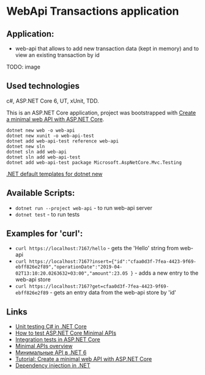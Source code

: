 # WebApi Transactions application

## Application:
- web-api that allows to add new transaction data (kept in memory) and to view an existing transaction by id

TODO: image

## Used technologies
c#, ASP.NET Core 6, UT, xUnit, TDD.

This is an ASP.NET Core application, project was bootstrapped with [Create a minimal web API with ASP.NET Core](https://docs.microsoft.com/en-us/aspnet/core/tutorials/min-web-api?view=aspnetcore-6.0&tabs=visual-studio).

```
dotnet new web -o web-api
dotnet new xunit -o web-api-test
dotnet add web-api-test reference web-api
dotnet new sln
dotnet sln add web-api
dotnet sln add web-api-test
dotnet add web-api-test package Microsoft.AspNetCore.Mvc.Testing
```
[.NET default templates for dotnet new](https://docs.microsoft.com/en-us/dotnet/core/tools/dotnet-new-sdk-templates#test)

## Available Scripts:

- `dotnet run --project web-api` - to run web-api server
- `dotnet test` - to run tests

## Examples for 'curl':
- `curl https://localhost:7167/hello` - gets the 'Hello' string from web-api
- `curl https://localhost:7167?insert={"id":"cfaa0d3f-7fea-4423-9f69-ebff826e2f89","operationDate":"2019-04-02T13:10:20.0263632+03:00","amount":23.05 }` - adds a new entry to the web-api store
- `curl https://localhost:7167?get=cfaa0d3f-7fea-4423-9f69-ebff826e2f89` - gets an entry data from the web-api store by 'id'

## Links
- [Unit testing C# in .NET Core](https://docs.microsoft.com/en-us/dotnet/core/testing/unit-testing-with-dotnet-test)
- [How to test ASP.NET Core Minimal APIs](https://www.twilio.com/blog/test-aspnetcore-minimal-apis)
- [Integration tests in ASP.NET Core](https://docs.microsoft.com/en-us/aspnet/core/test/integration-tests?view=aspnetcore-6.0)
- [Minimal APIs overview](https://docs.microsoft.com/en-us/aspnet/core/fundamentals/minimal-apis?view=aspnetcore-6.0)
- [Минимальные API в .NET 6](https://habr.com/ru/company/otus/blog/666676/)
- [Tutorial: Create a minimal web API with ASP.NET Core](https://docs.microsoft.com/en-us/aspnet/core/tutorials/min-web-api?view=aspnetcore-6.0&tabs=visual-studio-code)
- [Dependency injection in .NET](https://docs.microsoft.com/en-us/dotnet/core/extensions/dependency-injection)
